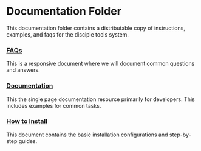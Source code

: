 # Documentation Folder

This documentation folder contains a distributable copy of instructions, examples, and faqs for the disciple tools system.


### [FAQs](faq.md)
This is a responsive document where we will document common questions and answers. 
### [Documentation](documentation.md)
This the single page documentation resource primarily for developers. This includes examples for common tasks.
### [How to Install](how-to-install.md)
This document contains the basic installation configurations and step-by-step guides.
